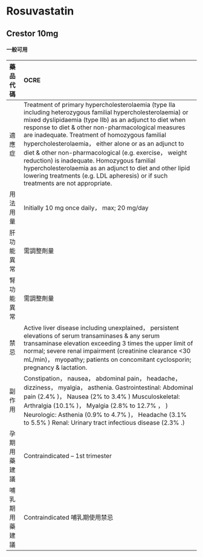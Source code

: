 # Rosuvastatin

## Crestor 10mg

#### 一般可用

| 藥品代碼       | OCRE                                                                                                                                                                                                                                                                                                                                                                                                                                                                                                                                                                                            |
|:---------------|:------------------------------------------------------------------------------------------------------------------------------------------------------------------------------------------------------------------------------------------------------------------------------------------------------------------------------------------------------------------------------------------------------------------------------------------------------------------------------------------------------------------------------------------------------------------------------------------------|
| 適應症         | Treatment of primary hypercholesterolaemia (type IIa including heterozygous familial hypercholesterolaemia) or mixed dyslipidaemia (type IIb) as an adjunct to diet when response to diet & other non-pharmacological measures are inadequate. Treatment of homozygous familial hypercholesterolaemia， either alone or as an adjunct to diet & other non-pharmacological (e.g. exercise， weight reduction) is inadequate. Homozygous familial hypercholesterolaemia as an adjunct to diet and other lipid lowering treatments (e.g. LDL apheresis) or if such treatments are not appropriate. |
| 用法用量       | Initially 10 mg once daily， max; 20 mg/day                                                                                                                                                                                                                                                                                                                                                                                                                                                                                                                                                     |
| 肝功能異常     | 需調整劑量                                                                                                                                                                                                                                                                                                                                                                                                                                                                                                                                                                                      |
| 腎功能異常     | 需調整劑量                                                                                                                                                                                                                                                                                                                                                                                                                                                                                                                                                                                      |
| 禁忌           | Active liver disease including unexplained， persistent elevations of serum transaminases & any serum transaminase elevation exceeding 3 times the upper limit of normal; severe renal impairment (creatinine clearance <30 mL/min)， myopathy; patients on concomitant cyclosporin; pregnancy & lactation.                                                                                                                                                                                                                                                                                     |
| 副作用         | Constipation， nausea， abdominal pain， headache， dizziness， myalgia， asthenia. Gastrointestinal: Abdominal pain (2.4% )， Nausea (2% to 3.4% ) Musculoskeletal: Arthralgia (10.1% )， Myalgia (2.8% to 12.7% ， ) Neurologic: Asthenia (0.9% to 4.7% )， Headache (3.1% to 5.5% ) Renal: Urinary tract infectious disease (2.3% .)                                                                                                                                                                                                                                                         |
| 孕期用藥建議   | Contraindicated – 1st trimester                                                                                                                                                                                                                                                                                                                                                                                                                                                                                                                                                                 |
| 哺乳期用藥建議 | Contraindicated 哺乳期使用禁忌                                                                                                                                                                                                                                                                                                                                                                                                                                                                                                                                                                  |

